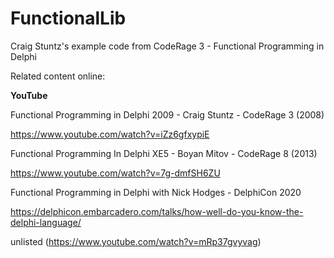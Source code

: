 # FunctionalLib
Craig Stuntz's example code from CodeRage 3 - Functional Programming in Delphi

Related content online:

**YouTube**

Functional Programming in Delphi 2009 - Craig Stuntz - CodeRage 3 (2008)

https://www.youtube.com/watch?v=iZz6gfxypiE


Functional Programming In Delphi XE5 - Boyan Mitov -  CodeRage 8 (2013)

https://www.youtube.com/watch?v=7g-dmfSH6ZU


Functional Programming in Delphi with Nick Hodges - DelphiCon 2020

https://delphicon.embarcadero.com/talks/how-well-do-you-know-the-delphi-language/

unlisted (https://www.youtube.com/watch?v=mRp37gvyvag)



